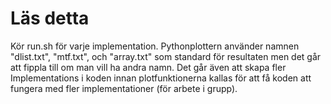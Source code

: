 # Läs detta
Kör run.sh för varje implementation. Pythonplottern använder namnen "dlist.txt", "mtf.txt", och "array.txt" som standard för resultaten men det går att fippla till om man vill ha andra namn. Det går även att skapa fler Implementations i koden innan plotfunktionerna kallas för att få koden att fungera med fler implementationer (för arbete i grupp). 

